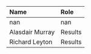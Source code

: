 | Name            | Role    |
|:----------------|:--------|
| nan             | nan     |
| Alasdair Murray | Results |
| Richard Leyton  | Results |